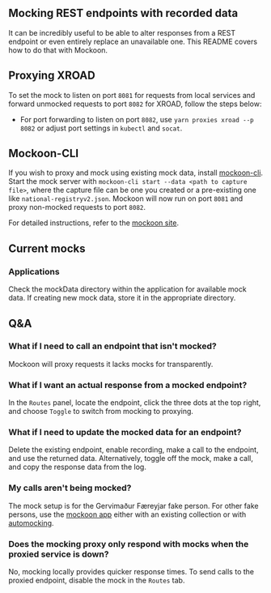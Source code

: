 ## Mocking REST endpoints with recorded data

It can be incredibly useful to be able to alter responses from a REST endpoint or even entirely replace an unavailable one. This README covers how to do that with Mockoon.

## Proxying XROAD

To set the mock to listen on port `8081` for requests from local services and forward unmocked requests to port `8082` for XROAD, follow the steps below:
- For port forwarding to listen on port `8082`, use `yarn proxies xroad --p 8082` or adjust port settings in `kubectl` and `socat`.

## Mockoon-CLI

If you wish to proxy and mock using existing mock data, install [mockoon-cli](https://github.com/mockoon/mockoon/tree/main/packages/cli#installation). Start the mock server with `mockoon-cli start --data <path to capture file>`, where the capture file can be one you created or a pre-existing one like `national-registryv2.json`. Mockoon will now run on port `8081` and proxy non-mocked requests to port `8082`.

For detailed instructions, refer to the [mockoon site](https://mockoon.com/cli/).

## Current mocks

### Applications

Check the mockData directory within the application for available mock data. If creating new mock data, store it in the appropriate directory.

## Q&A

### What if I need to call an endpoint that isn't mocked?

Mockoon will proxy requests it lacks mocks for transparently.

### What if I want an actual response from a mocked endpoint?

In the `Routes` panel, locate the endpoint, click the three dots at the top right, and choose `Toggle` to switch from mocking to proxying.

### What if I need to update the mocked data for an endpoint?

Delete the existing endpoint, enable recording, make a call to the endpoint, and use the returned data. Alternatively, toggle off the mock, make a call, and copy the response data from the log.

### My calls aren't being mocked?

The mock setup is for the Gervimaður Færeyjar fake person. For other fake persons, use the [mockoon app](https://mockoon.com/download/) either with an existing collection or with [automocking](https://mockoon.com/docs/latest/logging-and-recording/auto-mocking-and-recording/).

### Does the mocking proxy only respond with mocks when the proxied service is down?

No, mocking locally provides quicker response times. To send calls to the proxied endpoint, disable the mock in the `Routes` tab.